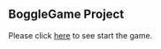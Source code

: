 ## BoggleGame Project

Please click [here](https://angelafeng2013.github.io/Boggle-project/) to see start the game.


